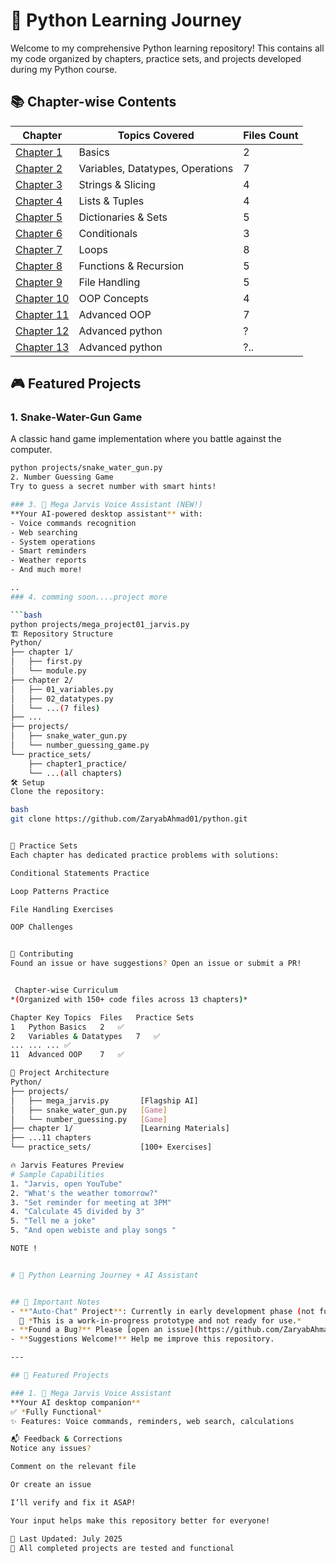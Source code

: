# 🐍 Python Learning Journey

Welcome to my comprehensive Python learning repository! This contains all my code organized by chapters, practice sets, and projects developed during my Python course.


## 📚 Chapter-wise Contents

| Chapter | Topics Covered | Files Count |
|---------|----------------|-------------|
| [Chapter 1](chapter%201/) | Basics | 2 |
| [Chapter 2](chapter%202/) | Variables, Datatypes, Operations | 7 |
| [Chapter 3](chapter%203/) | Strings & Slicing | 4 |
| [Chapter 4](chapter%204/) | Lists & Tuples | 4 |
| [Chapter 5](chapter%205/) | Dictionaries & Sets | 5 |
| [Chapter 6](chapter%206/) | Conditionals | 3 |
| [Chapter 7](chapter%207/) | Loops | 8 |
| [Chapter 8](chapter%208/) | Functions & Recursion | 5 |
| [Chapter 9](chapter%209/) | File Handling | 5 |
| [Chapter 10](chapter%2010/) | OOP Concepts | 4 |
| [Chapter 11](chapter%2011/) | Advanced OOP | 7 |
| [Chapter 12](chapter%2012/) | Advanced python| ? |
| [Chapter 13](chapter%2013/) | Advanced python | ?.. |

## 🎮 Featured Projects

### 1. Snake-Water-Gun Game
A classic hand game implementation where you battle against the computer.

```bash
python projects/snake_water_gun.py
2. Number Guessing Game
Try to guess a secret number with smart hints!

### 3. 🤖 Mega Jarvis Voice Assistant (NEW!)
**Your AI-powered desktop assistant** with:
- Voice commands recognition
- Web searching
- System operations
- Smart reminders
- Weather reports
- And much more!

..
### 4. comming soon....project more

```bash
python projects/mega_project01_jarvis.py
🏗️ Repository Structure
Python/
├── chapter 1/
│   ├── first.py
│   └── module.py
├── chapter 2/
│   ├── 01_variables.py
│   ├── 02_datatypes.py
│   └── ...(7 files)
├── ...
├── projects/
│   ├── snake_water_gun.py
│   └── number_guessing_game.py
└── practice_sets/
    ├── chapter1_practice/
    └── ...(all chapters)
🛠️ Setup
Clone the repository:

bash
git clone https://github.com/ZaryabAhmad01/python.git


📝 Practice Sets
Each chapter has dedicated practice problems with solutions:

Conditional Statements Practice

Loop Patterns Practice

File Handling Exercises

OOP Challenges


🤝 Contributing
Found an issue or have suggestions? Open an issue or submit a PR!


 Chapter-wise Curriculum
*(Organized with 150+ code files across 13 chapters)*

Chapter	Key Topics	Files	Practice Sets
1	Python Basics	2	✅
2	Variables & Datatypes	7	✅
...	...	...	✅
11	Advanced OOP	7	✅

🧩 Project Architecture
Python/
├── projects/
│   ├── mega_jarvis.py       [Flagship AI]
│   ├── snake_water_gun.py   [Game]
│   └── number_guessing.py   [Game]
├── chapter 1/               [Learning Materials]
├── ...11 chapters
└── practice_sets/           [100+ Exercises]

🔥 Jarvis Features Preview
# Sample Capabilities
1. "Jarvis, open YouTube"
2. "What's the weather tomorrow?"
3. "Set reminder for meeting at 3PM"
4. "Calculate 45 divided by 3"
5. "Tell me a joke"
5. "And open webiste and play songs "

NOTE !


# 🐍 Python Learning Journey + AI Assistant


## 📢 Important Notes
- **"Auto-Chat" Project**: Currently in early development phase (not functional yet).  
  🔧 *This is a work-in-progress prototype and not ready for use.*
- **Found a Bug?** Please [open an issue](https://github.com/ZaryabAhmad01/python/issues) or comment – I’ll fix it promptly!
- **Suggestions Welcome!** Help me improve this repository.

---

## 🚀 Featured Projects

### 1. 🤖 Mega Jarvis Voice Assistant 
**Your AI desktop companion**  
✅ *Fully Functional*  
✨ Features: Voice commands, reminders, web search, calculations  

📬 Feedback & Corrections
Notice any issues?

Comment on the relevant file

Or create an issue

I’ll verify and fix it ASAP!

Your input helps make this repository better for everyone!

🔹 Last Updated: July 2025
🔹 All completed projects are tested and functional
